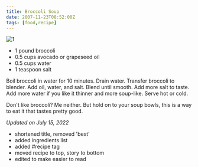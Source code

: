 ```yaml
---
title: Broccoli Soup
date: 2007-11-23T08:52:00Z 
tags: [food,recipe]
---
```

![1]

* 1 pound broccoli
* 0.5 cups avocado or grapeseed oil
* 0.5 cups water
* 1 teaspoon salt

Boil broccoli in water for 10 minutes.
Drain water.
Transfer broccoli to blender.
Add oil, water, and salt.
Blend until smooth.
Add more salt to taste.
Add more water if you like it thinner and more soup-like.
Serve hot or cold.

Don't like broccoli? Me neither. But hold on to your soup bowls,
this is a way to eat it that tastes pretty good.

*Updated on July 15, 2022*

* shortened title, removed 'best'
* added ingredients list
* added #recipe tag
* moved recipe to top, story to bottom
* edited to make easier to read

[1]: https://ggr_com.s3.amazonaws.com/images/brocollisoup.jpg
